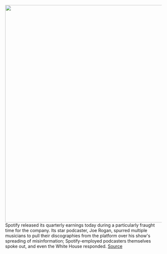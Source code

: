 <img src='https://cdn.vox-cdn.com/thumbor/vpbReh-EAgQ2K8MmmhPryM30bro=/0x0:2040x1360/1200x800/filters:focal(857x517:1183x843)/cdn.vox-cdn.com/uploads/chorus_image/image/70464533/acastro_180213_1777_0001.0.jpg' width='700px' /><br/>
Spotify released its quarterly earnings today during a particularly fraught time for the company. Its star podcaster, Joe Rogan, spurred multiple musicians to pull their discographies from the platform over his show's spreading of misinformation; Spotify-employed podcasters themselves spoke out, and even the White House responded.
<a href='https://www.theverge.com/2022/2/2/22914720/spotify-q4-earnings-creators-audio-podcast-joe-rogan'> Source <a/>